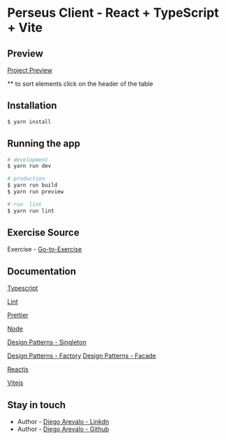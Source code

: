 # Perseus Client - React + TypeScript + Vite
## Preview

[Project Preview](https://perseus-client.vercel.app/)

** to sort elements click on the header of the table
## Installation

```bash
$ yarn install
```

## Running the app

```bash
# development
$ yarn run dev

# production
$ yarn run build
$ yarn run preview

# run  lint
$ yarn run lint

```

## Exercise Source
Exercise - [Go-to-Exercise](https://gist.github.com/rrborg/5451127a7ae5cde6935b279ea509d2d8)
## Documentation
[Typescript](https://www.typescriptlang.org/)

[Lint](https://eslint.org/)

[Prettier](https://prettier.io/)

[Node](https://nodejs.org/es)

[Design Patterns - Singleton](https://refactoring.guru/design-patterns/singleton)

[Design Patterns - Factory](https://refactoring.guru/design-patterns/factory-method)
[Design Patterns - Facade](https://refactoring.guru/design-patterns/facade)

[Reactjs](https://es.react.dev/)

[Vitejs](https://vitejs.dev/)
## Stay in touch

- Author - [Diego Arevalo - Linkdn](https://www.linkedin.com/in/diego2000avelar/)
- Author - [Diego Arevalo - Github](https://github.com/diegoareval)




